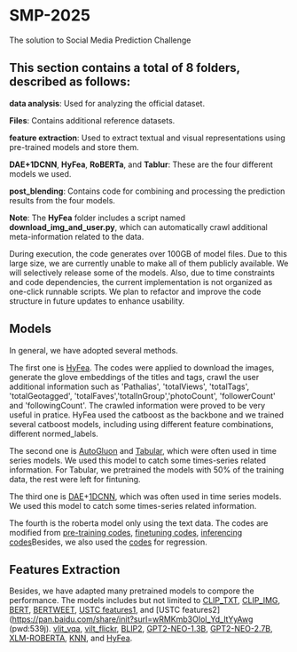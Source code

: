 # SMP-2025
The solution to Social Media Prediction Challenge 

## This section contains a total of 8 folders, described as follows:

**data analysis**: Used for analyzing the official dataset.

**Files**: Contains additional reference datasets.

**feature extraction**: Used to extract textual and visual representations using pre-trained models and store them.

**DAE+1DCNN**, **HyFea**, **RoBERTa**, and **Tablur**: These are the four different models we used.

**post_blending**: Contains code for combining and processing the prediction results from the four models.

**Note**: The **HyFea** folder includes a script named **download_img_and_user.py**, which can automatically crawl additional meta-information related to the data.

During execution, the code generates over 100GB of model files. Due to this large size, we are currently unable to make all of them publicly available. We will selectively release some of the models. Also, due to time constraints and code dependencies, the current implementation is not organized as one-click runnable scripts. We plan to refactor and improve the code structure in future updates to enhance usability.


## Models 
In general, we have adopted several methods. 

The first one is [HyFea](https://github.com/runnerxin/HyFea). The codes were applied to download the images, generate the glove embeddings of the titles and tags, crawl the user additional information such as 'Pathalias', 'totalViews', 'totalTags', 'totalGeotagged', 'totalFaves','totalInGroup','photoCount', 'followerCount' and 'followingCount'. The crawled information were proved to be very useful in pratice. HyFea used the catboost as the backbone and we trained several catboost models, including using different feature combinations, different normed_labels.  

The second one is [AutoGluon](https://auto.gluon.ai/stable/tutorials/multimodal/multimodal_prediction/beginner_multimodal.html) and [Tabular](https://www.kaggle.com/code/optimo/tabnetbaseline), which were often used in time series models. We used this model to catch some times-series related information. For Tabular, we pretrained the models with 50% of the training data, the rest were left for fintuning.

The third one is [DAE](https://www.kaggle.com/code/isaienkov/keras-autoencoder-dae-neural-network-starter/notebook)+[1DCNN](https://www.kaggle.com/code/yhx003/baseline-denoiseautoencoder-1dcnn/notebook), which was often used in time series models. We used this model to catch some times-series related information.

The fourth is the roberta model only using the text data. The codes are modified from [pre-training codes](https://www.kaggle.com/code/rhtsingh/commonlit-readability-prize-roberta-torch-itpt/notebook?scriptVersionId=63560998), [finetuning codes](https://www.kaggle.com/code/rhtsingh/commonlit-readability-prize-roberta-torch-fit/notebook), [inferencing codes](https://www.kaggle.com/code/rhtsingh/commonlit-readability-prize-roberta-torch-infer/notebook)Besides, we also used the [codes](https://www.kaggle.com/code/andretugan/lightweight-roberta-solution-in-pytorch/notebook) for regression.


## Features Extraction
Besides, we have adapted many pretrained models to compore the performance. The models includes but not limited to [CLIP_TXT](https://huggingface.co/laion/CLIP-ViT-B-16-laion2B-s34B-b88K), 
 [CLIP_IMG](https://huggingface.co/laion/CLIP-ViT-B-16-laion2B-s34B-b88K),  [BERT](https://huggingface.co/bert-base-uncased), [BERTWEET](https://huggingface.co/vinai/bertweet-base), [USTC features1](https://github.com/Corleone-Huang/Social-Media-Popularity-Prediction-Challenge-2020), and [USTC features2](https://pan.baidu.com/share/init?surl=wRMKmb3OIol_Yd_ltYyAwg (pwd:539j).  [vlit_vqa](https://huggingface.co/dandelin/vilt-b32-finetuned-vqa), [vilt_flickr](https://huggingface.co/dandelin/vilt-b32-finetuned-flickr30k),  [BLIP2](https://github.com/salesforce/LAVIS/blob/3446bac20c5646d35ae383ebe6d13cec4f8b00cb/examples/blip2_feature_extraction.ipynb), [GPT2-NEO-1.3B](https://huggingface.co/EleutherAI/gpt-neo-1.3B), [GPT2-NEO-2.7B](https://huggingface.co/EleutherAI/gpt-neo-2.7B), [XLM-ROBERTA](https://huggingface.co/xlm-roberta-large), [KNN](https://www.kaggle.com/code/remekkinas/keras-tuner-knn-features-simplex-optimization/notebook),  and [HyFea](https://github.com/runnerxin/HyFea).




